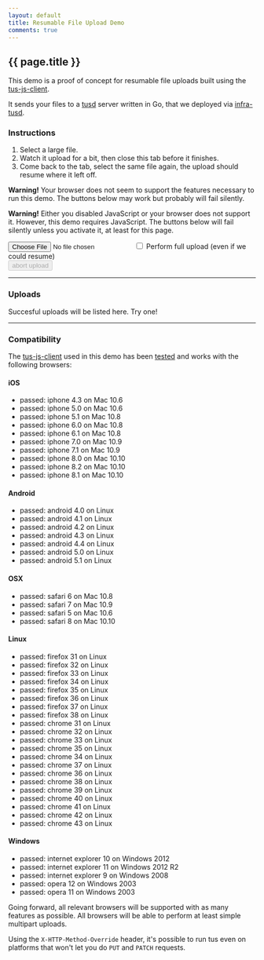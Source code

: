 ```yaml
---
layout: default
title: Resumable File Upload Demo
comments: true
---
```


## {{ page.title }}

This demo is a proof of concept for resumable file uploads built using the [tus-js-client](https://github.com/tus/tus-js-client). 

It sends your files
to a [tusd](https://github.com/tus/tusd) server written in Go, that we
deployed via [infra-tusd](https://github.com/tus/infra-tusd).

### Instructions

 1. Select a large file.
 2. Watch it upload for a bit, then close this tab before it finishes.
 3. Come back to the tab, select the same file again, the upload should resume where it left off.

<p class="alert hidden" id="support-alert">
  <b>Warning!</b> Your browser does not seem to support the features necessary to run this demo. The buttons below may work but probably will fail silently.
</p>
<noscript>
  <p class="alert">
    <b>Warning!</b> Either you disabled JavaScript or your browser does not support it. However, this demo requires JavaScript. The buttons below  will fail silently unless you activate it, at least for this page.
  </p>
</noscript>

<input type="file">
<label>
  <input type="checkbox" id="resume">
  Perform full upload (even if we could resume)
</label>

<div class="row">
  <div class="nine columns">
    <div class="progress">
      <div class="progress-bar progress-bar-striped" style="width: 0%;"></div>
    </div>
  </div>
  <div class="three columns">
    <button class="u-full-width" id="stop-btn" disabled> abort upload</button>
  </div>
</div>

<hr />
<h3>Uploads</h3>
<p class="upload-list">
  Succesful uploads will be listed here. Try one!<br>
</p>

---------------------------------------

### Compatibility

The [tus-js-client](https://github.com/tus/tus-js-client) used in
this demo has been [tested](https://s3.amazonaws.com/archive.travis-ci.org/jobs/68939799/log.txt) and works with the following browsers:

#### iOS

- passed: iphone 4.3 on Mac 10.6
- passed: iphone 5.0 on Mac 10.6
- passed: iphone 5.1 on Mac 10.8
- passed: iphone 6.0 on Mac 10.8
- passed: iphone 6.1 on Mac 10.8
- passed: iphone 7.0 on Mac 10.9
- passed: iphone 7.1 on Mac 10.9
- passed: iphone 8.0 on Mac 10.10
- passed: iphone 8.2 on Mac 10.10
- passed: iphone 8.1 on Mac 10.10

#### Android

- passed: android 4.0 on Linux
- passed: android 4.1 on Linux
- passed: android 4.2 on Linux
- passed: android 4.3 on Linux
- passed: android 4.4 on Linux
- passed: android 5.0 on Linux
- passed: android 5.1 on Linux


#### OSX

- passed: safari 6 on Mac 10.8
- passed: safari 7 on Mac 10.9
- passed: safari 5 on Mac 10.6
- passed: safari 8 on Mac 10.10

#### Linux

- passed: firefox 31 on Linux
- passed: firefox 32 on Linux
- passed: firefox 33 on Linux
- passed: firefox 34 on Linux
- passed: firefox 35 on Linux
- passed: firefox 36 on Linux
- passed: firefox 37 on Linux
- passed: firefox 38 on Linux
- passed: chrome 31 on Linux
- passed: chrome 32 on Linux
- passed: chrome 33 on Linux
- passed: chrome 35 on Linux
- passed: chrome 34 on Linux
- passed: chrome 37 on Linux
- passed: chrome 36 on Linux
- passed: chrome 38 on Linux
- passed: chrome 39 on Linux
- passed: chrome 40 on Linux
- passed: chrome 41 on Linux
- passed: chrome 42 on Linux
- passed: chrome 43 on Linux

#### Windows

- passed: internet explorer 10 on Windows 2012
- passed: internet explorer 11 on Windows 2012 R2
- passed: internet explorer 9 on Windows 2008
- passed: opera 12 on Windows 2003
- passed: opera 11 on Windows 2003

Going forward, all relevant browsers will be supported with as many features
as possible. All browsers will be able to perform at least simple multipart
uploads.

Using the `X-HTTP-Method-Override` header, it's possible to run tus
even on platforms that won't let you do `PUT` and `PATCH` requests.
